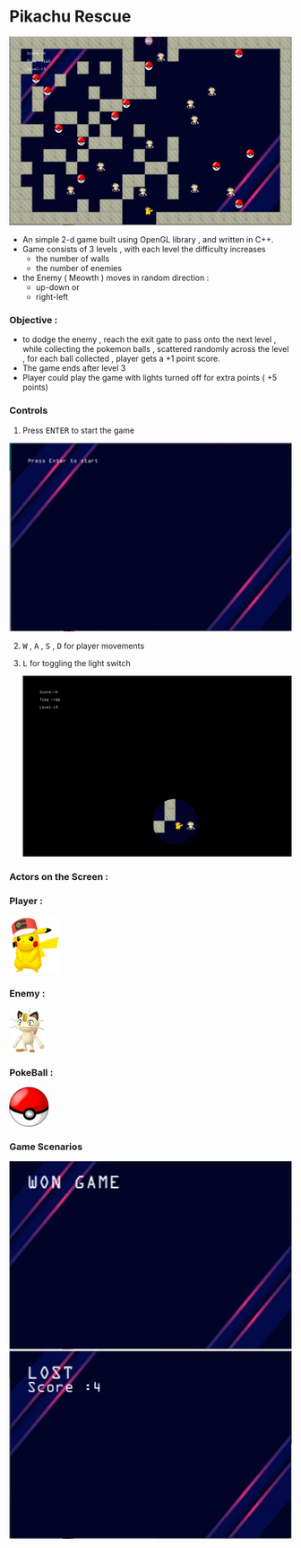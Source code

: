 # Pikachu Rescue 
<img src = "images/game.png">


- An simple 2-d game built using OpenGL library , and written in C++.
- Game consists of 3 levels , with each level the difficulty increases
  - the number of walls 
  - the number of enemies
- the Enemy ( Meowth ) moves in random direction : 
  - up-down or 
  - right-left 
  
### **Objective**  : 
  - to dodge the enemy , reach the exit gate to pass onto the next level , while collecting the pokemon balls , scattered randomly across the level , for each ball collected , player gets a +1 point score.
  - The game ends after level 3 
  - Player could play the game with lights turned off for extra points ( +5 points)

### **Controls**

1. Press <kbd>ENTER</kbd> to start the game
<img src = "images/enter.png">

2. <kbd>W</kbd> , <kbd>A</kbd> , <kbd>S</kbd> , <kbd>D</kbd> for player movements 
   
3. <kbd>L</kbd> for toggling the light switch
   
   <img src = "images/light.png">


   
### Actors on the Screen  : 
    
### **Player** : 
<img src ="images/pikachu.png"> <br>


### **Enemy** : 
<img src = "images/meowth1.png">
    
### **PokeBall** :
<img src = "images/pokeball.png" width=70>




### Game Scenarios 

<img src = "images/won.png">
<img src = "images/lost.png">


